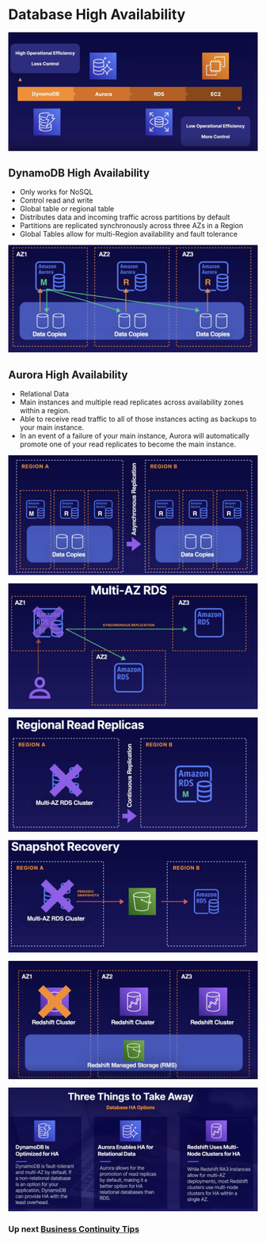 # Database High Availability

![DB HA Options](../../assets/high-availability-dabatases.png)

## DynamoDB High Availability

- Only works for NoSQL
- Control read and write
- Global table or regional table
- Distributes data and incoming traffic across partitions by default
- Partitions are replicated synchronously across three AZs in a Region
- Global Tables allow for multi-Region availability and fault tolerance

![DB HA Options](../../assets/business-continuity-aurora.png)

## Aurora High Availability

- Relational Data
- Main instances and multiple read replicates across availability zones within a region.
- Able to receive read traffic to all of those instances acting as backups to your main instance.
- In an event of a failure of your main instance, Aurora will automatically promote one of your read replicates to become the main instance.

![DB HA Options](../../assets/business-continuity-global-databases.png)

![DB HA Options](../../assets/business-continuity-multi-az.png)

![DB HA Options](../../assets/business-continuity-read-replica.png)

![DB HA Options](../../assets/business-continuity-snapshot-recovery.png)

![DB HA Options](../../assets/business-continuity-redshift-ha.png)

![DB HA Options](../../assets/business-continuity-take-away.png)

### Up next [Business Continuity Tips](../business-continuity-tips/README.md)
